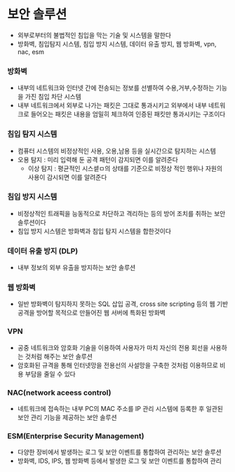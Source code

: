 # 보안 솔루션

- 외부로부터의 불법적인 침입을 막는 기술 및 시스템을 말한다
- 방화벽, 침입탐지 시스템, 침입 방지 시스템, 데이터 유출 방지, 웹 방화벽, vpn, nac, esm



### 방화벽

- 내부의 네트워크와 인터넷 간에 전송되는 정보를 선별하여 수용,거부,수정하는 기능을 가진 침입 차단 시스템
- 내부 네트워크에서 외부로 나가는 패킷은 그대로 통과시키고 외부에서 내부 네트워크로 들어오는 패킷은 내용을 엄밀히 체크하여 인증된 패킷만 통과시키는 구조이다



### 침입 탐지 시스템

- 컴퓨터 시스템의 비정상적인 사용, 오용,남용 등을 실시간으로 탐지하는 시스템
- 오용 탐지 : 미리 입력해 둔 공격 패턴이 감지되면 이를 알려준다
  - 이상 탐지 : 평균적인 시스셑ㅁ의 상태를 기준으로 비정상 적인 행위나 자원의 사용이 감시되면 이를 알려준다

### 침입 방지 시스템

- 비정상적인 트래픽을 능동적으로 차단하고 격리하는 등의 방어 조치를 취하는 보안 솔루션이다
- 침입 방지 시스템은 방화벽과 침입 탐지 시스템을 합한것이다



### 데이터 유출 방지 (DLP)

- 내부 정보의 외부 유출을 방지하는 보안 솔루션



### 웹 방화벽

- 일반 방화벽이 탐지하지 못하는 SQL 삽입 공격, cross site scripting 등의 웹 기반 공격을 방어할 목적으로 만들어진 웹 서버에 특화된 방화벽



### VPN

- 공중 네트워크와 암호화 기술을 이용하여 사용자가 마치 자신의 전용 회선을 사용하는 것처럼 해주는 보안 솔루션
- 암호화된 규격을 통해 인터넷망을 전용선의 사설망을 구축한 것처럼 이용하므로 비용 부담을 줄일 수 있다



### NAC(network aceess control)

- 네트워크에 접속하는 내부 PC의 MAC 주소를 IP 관리 시스템에 등록한 후 일관된 보안 관리 기능을 제공하는 보안 솔루션



### ESM(Enterprise Security Management)

- 다양한 장비에서 발생하는 로그 및 보안 이벤트를 통합하여 관리하는 보안 솔루션
- 방화벽, IDS, IPS, 웹 방화벽 등에서 발생한 로그 및 보안 이벤트를 통합하여 관리

